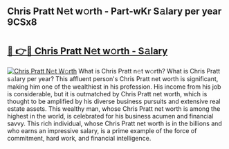 ## Chris Pratt N𝚎t w𝚘rth - Part-wKr S𝚊lary per year 9CSx8

# <h2><a href="http://gc0qu6q.nevu.top/?p=Chris+Pratt">🔗 👉🔴 Chris Pratt N𝚎t w𝚘rth - S𝚊lary</a></h2>

[![Chris Pratt N𝚎t W𝚘rth](https://i.imgur.com/Oavwk0R.jpeg)](http://gc0qu6q.nevu.top/?p=Chris+Pratt)
What is Chris Pratt n𝚎t w𝚘rth? What is Chris Pratt s𝚊lary per year?
This affluent person's Chris Pratt net worth is significant, making him one of the wealthiest in his profession. His income from his job is considerable, but it is outmatched by Chris Pratt net worth, which is thought to be amplified by his diverse business pursuits and extensive real estate assets. This wealthy man, whose Chris Pratt net worth is among the highest in the world, is celebrated for his business acumen and financial savvy. This rich individual, whose Chris Pratt net worth is in the billions and who earns an impressive salary, is a prime example of the force of commitment, hard work, and financial intelligence.
